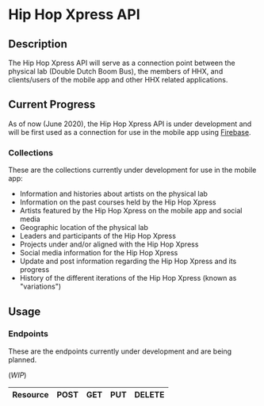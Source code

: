 # Hip Hop Xpress API

## Description
The Hip Hop Xpress API will serve as a connection point between the physical lab (Double Dutch Boom Bus), the members of HHX, and clients/users of the mobile app and other HHX related applications.

## Current Progress
As of now (June 2020), the Hip Hop Xpress API is under development and will be first used as a connection for use in the mobile app using [Firebase](https://firebase.google.com/).

### Collections
These are the collections currently under development for use in the mobile app:
* Information and histories about artists on the physical lab
* Information on the past courses held by the Hip Hop Xpress
* Artists featured by the Hip Hop Xpress on the mobile app and social media
* Geographic location of the physical lab
* Leaders and participants of the Hip Hop Xpress
* Projects under and/or aligned with the Hip Hop Xpress
* Social media information for the Hip Hop Xpress
* Update and post information regarding the Hip Hop Xpress and its progress
* History of the different iterations of the Hip Hop Xpress (known as "variations")

## Usage

### Endpoints
These are the endpoints currently under development and are being planned.

(*WIP*)

Resource | POST | GET | PUT | DELETE
---------|------|-----|-----|-------


